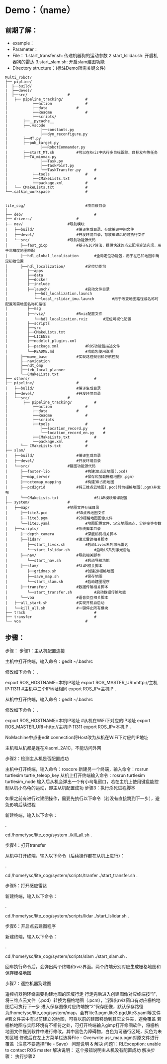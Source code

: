 # Demo：（name）

## 前期了解：
* example：
* Parameter：
* File：
	1.start_transfer.sh: 传递机器狗的运动参数
	2.start_lslidar.sh: 开启机器狗的雷达
	3.start_slam.sh: 开启slam建图功能
* Directory structure：(标注Demo所需关键文件)
```
Multi_robot/
├── pipline/
|  ├──build/
|  ├──devel/
|  ├──src/					#
│  	├── pipeline_tracking/			#
|           ├──action				#
|           ├──data				#
|           ├──Readme				#
|           ├──scripts/
|		├──__pycache__
|		├──.vscode
|               ├──constants.py
|               ├──dyn_reconfigure.py
|		├──MT.py
|		├──pub_target.py
|               ├──RobotCommander.py
|		├──start_MT.sh			#可以在Rviz中执行多目标跟踪、目标发布等任务
|		├──TA_minmax.py
|               ├──Task.py
|               ├──TaskPoint.py
|               └──TaskTransfer.py		#
|           ├──tools				#
|           ├──CMakeLists.txt			#
|           └──package.xml			#
|   └── CMakeLists.txt 				#
└──.catkin_workspace				#


lite_cog/                			#项目根目录
│
├── deb/                       			#
├── drivers/					#                    
├── nav/					#导航模块
|   ├──build/					#编译生成目录，存放编译中间文件
|   ├──devel/					#开发环境目录，存放编译后的可执行文件
|   └──src/					#导航功能源代码
│      ├──fast_gicp				#基于GICP算法，提供快速的点云配准算法实现，用于高精度地图匹配
│      ├──hdl_global_localization		#全局定位功能包，用于在已知地图中确定初始位置
│      ├──hdl_localization/			#定位功能包
|         ├──apps
|         ├──data
|         ├──docker
|         ├──include
|         ├──launch/				#启动文件目录
|            ├──hdl_localization.launch
|            └──local_rslidar_imu.launch    	#用于改变地图路径或名称时配置所需地图名称和路径
|         ├──msg
|         ├──rviz/				#Rviz配置文件
|            └──hdl_localization.rviz		#定位可视化配置
|         ├──scripts
|         ├──src
|         ├──CMakeLists.txt
|         ├──LICENSE
|         ├──nodelet_plugins.xml
|         ├──package.xml			#ROS功能包描述文件
|         └──README.md				#功能包使用说明
│      ├──move_base				#实现路径规划和导航控制
│      ├──navigation
│      ├──ndt_omp
│      ├──teb_local_planner
│      └──CMakeLists.txt                
├── others/                    			#
├── pipeline/					#
|   ├──bulid/					#编译生成目录
|   ├──devel/					#开发环境目录
|   └──src/					#
│       ├── pipeline_tracking/			#
|           ├──action				#
|           ├──data				#
|           ├──Readme				#
|           ├──scripts
|           ├──tools				#
|               ├──location_record.py		#
|               └──location_record_en.py	#
|           ├──CMakeLists.txt			#
|           └──package.xml			#
|      └── CMakeLists.txt 			#
├── slam/
|   ├──build/					#编译生成目录
|   ├──devel/					#开发环境目录
|   └──src/					#建图功能源代码
|      ├──faster-lio				#构建3D点云地图(.pcd)
|      ├──map_server				#保存和加载栅格地图(.pgm)
|      ├──octomap_mapping			#构建3D占用地图
|      ├──pcd2grid				#将三维点云地图(.pcd)转为栅格地图(.pgm)并发布
|      └──CMakeLists.txt		        #SLAM模块编译配置    
├── system/					#
|   ├──map/					#地图文件存储目录
|      ├──lite3.pcd				#3D点云地图文件
|      ├──lite3.pgm				#2D栅格地图图像文件
|      └──lite3.yaml				#地图配置文件，定义地图原点、分辨率等参数
|   ├──scripts/					#系统脚本目录
|      ├──depth_camera				#深度相机相关脚本
|      ├──lidar/				#激光雷达相关脚本
|         ├──start_livox.sh			#启动Livox系列激光雷达
|         └──start_lslidar.sh			#启动LS系列激光雷达
|      ├──nav/					#导航相关脚本
|         └──start_nav.sh			#启动导航功能
|      ├──slam/					#SLAM相关脚本
|         ├──gridmap.sh				#创建2D栅格地图
|         ├──save_map.sh			#保存地图
|         └──start_slam.sh			#启动建图程序
|      ├──transfer/				#数据传输相关脚本
|         └──start_transfer.sh			#启动数据传输功能
|      └──voa					#语音交互相关脚本
|   ├──all_start.sh				#实现开机自启动
|   └──kill_all.sh				#一键停止所有模块
├── track                         		#
├── transfer                  			#	
└── voa                  			#
```
## 步骤：
步骤：
步骤1：主从机配置连接

主机中打开终端，输入命令：gedit ~/.bashrc

修改如下命令：
.

   export ROS_HOSTNAME=本机IP地址
   export ROS_MASTER_URI=http://主机IP:11311  #主机中三个IP地址相同
   export ROS_IP=主机IP
.

从机中打开终端，输入命令：gedit ~/.bashrc

修改如下命令：
.

  export ROS_HOSTNAME=本机IP地址           #从机在WiFi下对应的IP地址
  export ROS_MASTER_URI=http://主机IP:11311
  export ROS_IP=本机IP
.

NoMachine中点击edit connection将Host改为从机在WiFi下对应的IP地址

主机和从机都是连在Xiaomi_2A1C，不能访问外网

步骤2：检测主从机是否配置成功

主机中打开终端，输入命令：roscore 新建另一个终端，输入命令：rosrun turtlesim turtle_teleop_key
从机上打开终端输入命令：rosrun turtlesim turtlesim_node
输入后从机会弹出一个有小乌龟窗口，若在主机上使用键盘能控制从机小乌龟的运动，即主从机配置成功
步骤3：执行杀死进程脚本

如果之前有进行过建图操作，需要先执行以下命令（若没有直接跳到下一步），避免影响后续进程

新建终端，输入以下命令：

.

  cd /home/ysc/lite_cog/system
  ./kill_all.sh
.

步骤4：打开transfer

从机中打开终端，输入以下命令（后续操作都在从机上进行）：

.

  cd /home/ysc/lite_cog/system/scripts/tranfer
  ./start_transfer.sh
.

步骤5：打开感应雷达

新建终端，输入以下命令：

.

  cd /home/ysc/lite_cog/system/scripts/lidar
  ./start_lslidar.sh
.

步骤6：开启点云建图程序

新建终端，输入以下命令：

.

  cd /home/ysc/lite_cog/system/scripts/slam
  ./start_slam.sh
.

回车执行命令后，会弹出两个终端和rviz界面。两个终端分别对应生成栅格地图和保存栅格地图

步骤7：遥控机器狗建图

遥控机器狗环绕需要构建地图的区域行走
行走完后进入创建图像对应终端按“1”，将三维点云文件（.pcd）转换为栅格地图（.pcm），当弹出rviz窗口有对应栅格地图后可执行下一步
进入保存图像对应终端按“2”保存图像，默认保存路径为/home/ysc/lite_cog/system/map，会有lite3.pgm,lite3.pgd,lite3.yaml等文件 #若文件夹中有以前建立的地图，可将以前的建图移动到其它文件夹，避免覆盖
若栅格地图与实际环境有不相符之处，可打开终端输入gimp打开修图软件，将栅格地图文件拖到软件中进行修改。其中黑色为障碍物，白色为可通行区域，灰色为未知区域
修改后在左上方菜单栏选择File - Overwrite usr_map.pgm对原文件进行覆盖（注意不要选择File - Save）
问题说明 & 解决
问题1：RLException: unable to contact ROS master
解决说明：
这个报错说明主从机没有配置成功
解决步骤：
执行步骤2
